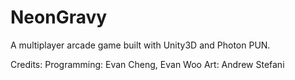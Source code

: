 # NeonGravy
A multiplayer arcade game built with Unity3D and Photon PUN.

Credits:
Programming: Evan Cheng, Evan Woo
Art: Andrew Stefani
